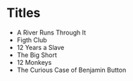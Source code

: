 # Titles

* A River Runs Through It
* Figth Club
* 12 Years a Slave
* The Big Short
* 12 Monkeys
* The Curious Case of Benjamin Button
